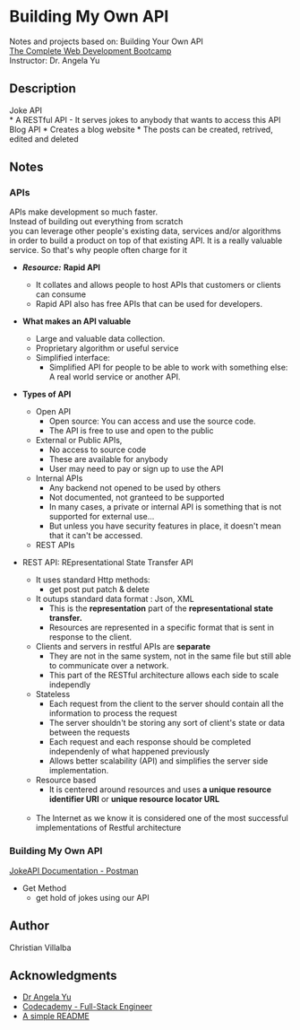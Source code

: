 # Building My Own API

Notes and projects based on: Building Your Own API        
[The Complete Web Development Bootcamp](https://www.udemy.com/course/the-complete-web-development-bootcamp/)          
Instructor: Dr. Angela Yu 

## Description
Joke API       
    * A RESTful API - It serves jokes to anybody that wants to access this API    
Blog API
    * Creates a blog website 
    * The posts can be created, retrived, edited and deleted

## Notes

### APIs

APIs make development so much faster.      
Instead of building out everything from scratch       
you can leverage other people's existing data, services and/or algorithms     
in order to build a product on top of that existing API.
It is a really valuable service.
So that's why people often charge for it

* ***Resource:*** **Rapid API**
    * It collates and allows people to host APIs that customers or clients can consume
    * Rapid API also has free APIs that can be used for developers.

* **What makes an API valuable**
    * Large and valuable data collection.
    * Proprietary algorithm or useful service 
    * Simplified interface:
        * Simplified API for people to be able to work with something else:    
         A real world service or another API.

* **Types of API**
    * Open API
        * Open source: You can access and use the source code.
        * The API is free to use and open to the public
    * External or Public APIs, 
        * No access to source code
        * These are available for anybody
        * User may need to pay or sign up to use the API
    * Internal APIs
        * Any backend not opened to be used by others
        * Not documented, not granteed to be supported
        * In many cases, a private or internal API is something that is not supported for external use...
        * But unless you have security features in place, it doesn't mean that it can't be accessed.
    * REST APIs

* REST API: REpresentational State Transfer API
    * It uses standard Http methods:
        * get post put patch & delete
    * It outups standard data format : Json, XML
        * This is the **representation** part of the **representational state transfer.**
        * Resources are represented in a specific format that is sent in response to the client.
    * Clients and servers in restful APIs are **separate**
        * They are not in the same system, not in the same file but still able to communicate over a network.
        * This part of the RESTful architecture allows each side to scale independly
    * Stateless
        * Each request from the client to the server should contain all the information to process the request
        * The server shouldn't be storing any sort of client's state or data between the requests
        * Each request and each response should be completed independenly of what happened previously
        * Allows better scalability (API) and simplifies the server side implementation.
    * Resource based
        * It is centered around resources and uses **a unique resource identifier URI** or **unique resource locator URL**
    <br />

    * The Internet as we know it is considered one of the most successful implementations of Restful architecture 

### Building My Own API

[JokeAPI Documentation - Postman](https://documenter.getpostman.com/view/6048123/2s9XxsTv8Y)

* Get Method
    * get hold of jokes using our API

## Author

Christian Villalba

## Acknowledgments
* [Dr Angela Yu](https://www.udemy.com/course/the-complete-web-development-bootcamp/)
* [Codecademy - Full-Stack Engineer](https://www.codecademy.com/learn/paths/full-stack-engineer-career-path)
* [A simple README](https://gist.github.com/DomPizzie/7a5ff55ffa9081f2de27c315f5018afc)

